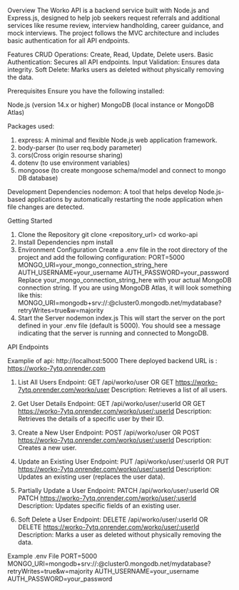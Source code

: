 Overview
The Worko API is a backend service built with Node.js and Express.js, designed to help job seekers request referrals and additional services like resume review, interview handholding, career guidance, and mock interviews. The project follows the MVC architecture and includes basic authentication for all API endpoints.

Features
CRUD Operations: Create, Read, Update, Delete users.
Basic Authentication: Secures all API endpoints.
Input Validation: Ensures data integrity.
Soft Delete: Marks users as deleted without physically removing the data.

Prerequisites
Ensure you have the following installed:

Node.js (version 14.x or higher)
MongoDB (local instance or MongoDB Atlas)

Packages used:
1) express: A minimal and flexible Node.js web application framework.
3) body-parser (to user req.body parameter)
4) cors(Cross origin resourse sharing)
5) dotenv (to use environment variables)
6) mongoose (to create mongoose schema/model and connect to mongo DB database)

Development Dependencies
nodemon: A tool that helps develop Node.js-based applications by automatically restarting the node application when file changes are detected.

Getting Started
1. Clone the Repository
git clone <repository_url>
cd worko-api
2. Install Dependencies
npm install
3. Environment Configuration
Create a .env file in the root directory of the project and add the following configuration:
PORT=5000
MONGO_URI=your_mongo_connection_string_here
AUTH_USERNAME=your_username
AUTH_PASSWORD=your_password
Replace your_mongo_connection_string_here with your actual MongoDB connection string. If you are using MongoDB Atlas, it will look something like this:
MONGO_URI=mongodb+srv://<username>:<password>@cluster0.mongodb.net/mydatabase?retryWrites=true&w=majority
4. Start the Server
nodemon index.js
This will start the server on the port defined in your .env file (default is 5000). You should see a message indicating that the server is running and connected to MongoDB.

API Endpoints

Examplie of api: http://localhost:5000
There deployed backend URL is : https://worko-7ytq.onrender.com
1) List All Users
Endpoint: GET /api/worko/user
OR
GET https://worko-7ytq.onrender.com/worko/user
Description: Retrieves a list of all users.

3) Get User Details
Endpoint: GET /api/worko/user/:userId
OR
GET https://worko-7ytq.onrender.com/worko/user/:userId
Description: Retrieves the details of a specific user by their ID.

5) Create a New User
Endpoint: POST /api/worko/user
OR
POST https://worko-7ytq.onrender.com/worko/user/:userId
Description: Creates a new user.

7) Update an Existing User
Endpoint: PUT /api/worko/user/:userId
OR
PUT https://worko-7ytq.onrender.com/worko/user/:userId
Description: Updates an existing user (replaces the user data).

9) Partially Update a User
Endpoint: PATCH /api/worko/user/:userId
OR
PATCH https://worko-7ytq.onrender.com/worko/user/:userId
Description: Updates specific fields of an existing user.

11) Soft Delete a User
Endpoint: DELETE /api/worko/user/:userId
OR
DELETE https://worko-7ytq.onrender.com/worko/user/:userId
Description: Marks a user as deleted without physically removing the data.

Example .env File
PORT=5000
MONGO_URI=mongodb+srv://<username>:<password>@cluster0.mongodb.net/mydatabase?retryWrites=true&w=majority
AUTH_USERNAME=your_username
AUTH_PASSWORD=your_password

